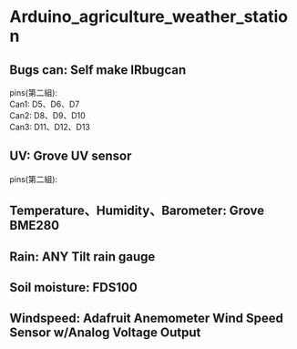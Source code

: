 # Arduino_agriculture_weather_station
## Bugs can: Self make IRbugcan  <br>
  pins(第二組): <br>
  Can1: D5、D6、D7  <br>
  Can2: D8、D9、D10  <br>
  Can3: D11、D12、D13  <br>
  
## UV: Grove UV sensor  <br>
   pins(第二組): <br>
   
## Temperature、Humidity、Barometer: Grove BME280  <br>
## Rain: ANY Tilt rain gauge  <br>
## Soil moisture: FDS100  <br>
## Windspeed: Adafruit Anemometer Wind Speed Sensor w/Analog Voltage Output  <br>
